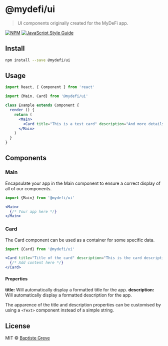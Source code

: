 # @mydefi/ui

> UI components originally created for the MyDeFi app.

[![NPM](https://img.shields.io/npm/v/@mydefi/ui.svg)](https://www.npmjs.com/package/@mydefi/ui) [![JavaScript Style Guide](https://img.shields.io/badge/code_style-standard-brightgreen.svg)](https://standardjs.com)

## Install

```bash
npm install --save @mydefi/ui
```

## Usage

```jsx
import React, { Component } from 'react'

import {Main, Card} from '@mydefi/ui'

class Example extends Component {
  render () {
    return (
      <Main>
        <Card title="This is a test card" description="And more details about it."></Card>
      </Main>
    )
  }
}
```

## Components

### Main
Encapsulate your app in the Main component to ensure a correct display of all of our components.
```jsx
import {Main} from '@mydefi/ui'

<Main>
  {/* Your app here */}
</Main>
```

### Card
The Card component can be used as a container for some specific data.
```jsx
import {Card} from '@mydefi/ui'

<Card title="Title of the card" description="This is the card description.">
  {/* Add content here */}
</Card>
```
#### Properties
**title:** Will automatically display a formatted title for the app.
**description:** Will automatically display a formatted description for the app.

The apparence of the title and description properties can be customised by using a `<Text>` component instead of a simple string.

## License

MIT © [Baptiste Greve](https://github.com/baptistegreve)
